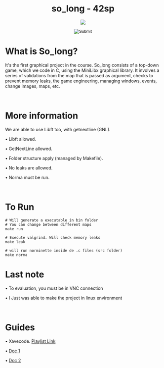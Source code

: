 <h1 align="center"> so_long - 42sp </h1>


<p align="center"><a href="https://www.42sp.org.br/" target="_blank"><img src="https://img.shields.io/static/v1?label=&message=SP&color=000&style=for-the-badge&logo=42""></a></p>

<p align="center"><input type="image" src="https://game.42sp.org.br/static/assets/achievements/so_longe.png"> </p>

# What is So_long?

It's the first graphical project in the course. So_long consists of a top-down game, which we code in C, using the MiniLibx graphical library. It involves a series of validations from the map that is passed as argument, checks to prevent memory leaks, the game engineering, managing windows, events, change images, maps, etc.

<br />

# More information


We are able to use Libft too, with getnextline (GNL).


• Libft allowed.

• GetNextLine allowed.

• Folder structure apply (managed by Makefile).

• No leaks are allowed.

• Norma must be run.

<br/>

# To Run

```
# Will generate a executable in bin folder
# You can change between different maps
make run

# Execute valgrind. Will check memory leaks
make leak

# will run norminette inside de .c files (src folder)
make norma

```

# Last note

• To evaluation, you must be in VNC connection

• I Just was able to make the project in linux environment

<br/>

# Guides
 • Xavecode. <a href="https://www.youtube.com/playlist?list=PL3ZslI15yo2r-gHJtjORRMRKMSNRpf7u5" target="_blank">Playlist Link</a>

 • <a href="https://harm-smits.github.io/42docs/libs/minilibx.html" target="_blank">Doc 1</a>

• <a href="https://aurelienbrabant.fr/blog/getting-started-with-the-minilibx" target="_blank">Doc 2</a>

